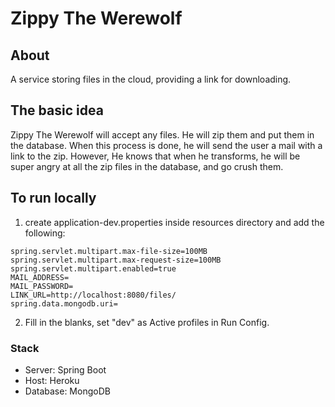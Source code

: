 # Zippy The Werewolf

## About
A service storing files in the cloud, providing a link for downloading.

## The basic idea
Zippy The Werewolf will accept any files. He will zip them and put them in the database. When this process is done, he will send the user a mail with a link to the zip. However, He knows that when he transforms, he will be super angry at all the zip files in the database, and go crush them.

## To run locally 
1. create application-dev.properties inside resources directory and add the following:
```
spring.servlet.multipart.max-file-size=100MB
spring.servlet.multipart.max-request-size=100MB
spring.servlet.multipart.enabled=true
MAIL_ADDRESS=
MAIL_PASSWORD=
LINK_URL=http://localhost:8080/files/
spring.data.mongodb.uri=
```
2. Fill in the blanks, set "dev" as Active profiles in Run Config.

### Stack
* Server: Spring Boot
* Host: Heroku
* Database: MongoDB
